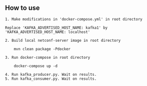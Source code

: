How to use
----------
    1. Make modifications in 'docker-compose.yml' in root directory

    Replace 'KAFKA_ADVERTISED_HOST_NAME: kafka1' by 'KAFKA_ADVERTISED_HOST_NAME: localhost'

    2. Build local netconf-server image in root directory

        mvn clean package -Pdocker

    3. Run docker-compose in root directory

        docker-compose up -d

    4. Run kafka_producer.py. Wait on results.
    5. Run kafka_consumer.py. Wait on results.
